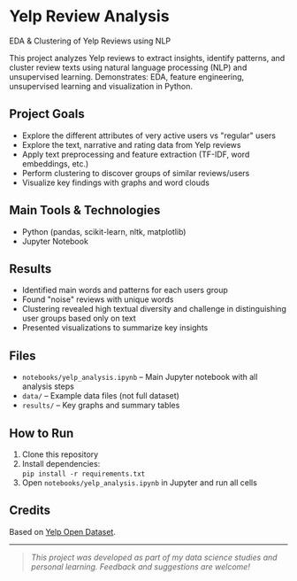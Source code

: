 # Yelp Review Analysis

EDA & Clustering of Yelp Reviews using NLP

This project analyzes Yelp reviews to extract insights, identify patterns, 
and cluster review texts using natural language processing (NLP) and unsupervised learning.
Demonstrates: EDA, feature engineering, unsupervised learning and visualization in Python.

## Project Goals

- Explore the different attributes of very active users vs "regular" users
- Explore the text, narrative and rating data from Yelp reviews
- Apply text preprocessing and feature extraction (TF-IDF, word embeddings, etc.)
- Perform clustering to discover groups of similar reviews/users
- Visualize key findings with graphs and word clouds

## Main Tools & Technologies

- Python (pandas, scikit-learn, nltk, matplotlib)
- Jupyter Notebook

## Results

- Identified main words and patterns for each users group
- Found "noise" reviews with unique words
- Clustering revealed high textual diversity and challenge in distinguishing user groups based only on text
- Presented visualizations to summarize key insights

## Files

- `notebooks/yelp_analysis.ipynb` – Main Jupyter notebook with all analysis steps
- `data/` – Example data files (not full dataset)
- `results/` – Key graphs and summary tables

## How to Run

1. Clone this repository
2. Install dependencies:  
   `pip install -r requirements.txt`
3. Open `notebooks/yelp_analysis.ipynb` in Jupyter and run all cells

## Credits

Based on [Yelp Open Dataset](https://www.yelp.com/dataset).

---

> *This project was developed as part of my data science studies and personal learning. Feedback and suggestions are welcome!*
